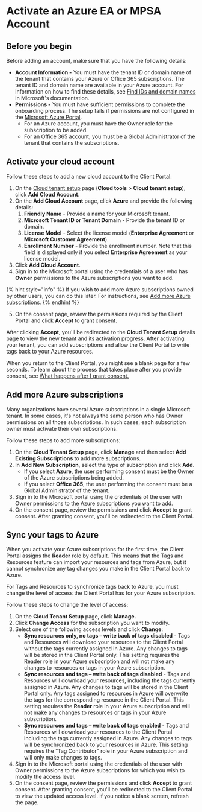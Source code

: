 # Activate an Azure EA or MPSA Account

## Before you begin <a href="#before-you-start" id="before-you-start"></a>

Before adding an account, make sure that you have the following details:

* **Account Information -** You must have the tenant ID or domain name of the tenant that contains your Azure or Office 365 subscriptions. The tenant ID and domain name are available in your Azure account. For information on how to find these details, see [Find IDs and domain names](https://learn.microsoft.com/en-us/partner-center/find-ids-and-domain-names) in Microsoft's documentation.
* **Permissions -** You must have sufficient permissions to complete the onboarding process. The setup fails if permissions are not configured in the [Microsoft Azure Portal](https://portal.azure.com/).
  * For an Azure account, you must have the Owner role for the subscription to be added.
  * For an Office 365 account, you must be a Global Administrator of the tenant that contains the subscriptions.

## **Activate your cloud account**

Follow these steps to add a new cloud account to the Client Portal: &#x20;

1. On the [Cloud tenant setup](https://v1.client.softwareone.com/integration-manager/start) page (**Cloud tools** > **Cloud tenant setup**), click **Add Cloud Account**.
2. On the **Add Cloud Account** page, click **Azure** and provide the following details:
   1. **Friendly Name** - Provide a name for your Microsoft tenant.
   2. **Microsoft Tenant ID or Tenant Domain** - Provide the tenant ID or domain.
   3. **License Model** - Select the license model (**Enterprise Agreement** or **Microsoft Customer Agreement**).&#x20;
   4. **Enrollment Number** - Provide the enrollment number. Note that this field is displayed only if you select **Enterprise Agreement** as your license model.
3. Click **Add Cloud Account**.
4. Sign in to the Microsoft portal using the credentials of a user who has **Owner** permissions to the Azure subscriptions you want to add.

{% hint style="info" %}
If you wish to add more Azure subscriptions owned by other users, you can do this later. For instructions, see [Add more Azure subscriptions](activate-an-azure-ea-or-mpsa-account.md#add-more-azure-subscriptions)_._
{% endhint %}

5. On the consent page, review the permissions required by the Client Portal and click **Accept** to grant consent.&#x20;

After clicking **Accept**, you'll be redirected to the **Cloud Tenant Setup** details page to view the new tenant and its activation progress. After activating your tenant, you can add subscriptions and allow the Client Portal to write tags back to your Azure resources.&#x20;

When you return to the Client Portal, you might see a blank page for a few seconds. To learn about the process that takes place after you provide consent, see [What happens after I grant consent.](../../../../help-and-support/faqs/i-have-questions-about-access-tokens-and-consent.md#what-happens-when-i-perform-consent)&#x20;

## Add more Azure subscriptions <a href="#add-more-azure-subscriptions" id="add-more-azure-subscriptions"></a>

Many organizations have several Azure subscriptions in a single Microsoft tenant. In some cases, it's not always the same person who has Owner permissions on all those subscriptions. In such cases, each subscription owner must activate their own subscriptions.

Follow these steps to add more subscriptions:

1. On the **Cloud Tenant Setup** page, click **Manage** and then select **Add Existing Subscriptions** to add more subscriptions.
2. In **Add New Subscription**, select the type of subscription and click **Add**.&#x20;
   * If you select **Azure**, the user performing consent must be the Owner of the Azure subscriptions being added.&#x20;
   * If you select **Office 365**, the user performing the consent must be a Global Administrator of the tenant.
3. Sign in to the Microsoft portal using the credentials of the user with Owner permissions to the Azure subscriptions you want to add.
4. On the consent page, review the permissions and click **Accept** to grant consent. After granting consent, you'll be redirected to the Client Portal.

## Sync your tags to Azure

When you activate your Azure subscriptions for the first time, the Client Portal assigns the **Reader** role by default. This means that the Tags and Resources feature can import your resources and tags from Azure, but it cannot synchronize any tag changes you make in the Client Portal back to Azure.

For Tags and Resources to synchronize tags back to Azure, you must change the level of access the Client Portal has for your Azure subscription.

Follow these steps to change the level of access:

1. On the **Cloud Tenant Setup** page, click **Manage.**
2. Click **Change Access** for the subscription you want to modify.
3. Select one of the following access levels and click **Change**:&#x20;
   * **Sync resources only, no tags – write back of tags disabled** - Tags and Resources will download your resources to the Client Portal without the tags currently assigned in Azure. Any changes to tags will be stored in the Client Portal only. This setting requires the Reader role in your Azure subscription and will not make any changes to resources or tags in your Azure subscription.
   * **Sync resources and tags – write back of tags disabled** - Tags and Resources will download your resources, including the tags currently assigned in Azure. Any changes to tags will be stored in the Client Portal only. Any tags assigned to resources in Azure will overwrite the tags for the corresponding resource in the Client Portal. This setting requires the **Reader** role in your Azure subscription and will not make any changes to resources or tags in your Azure subscription.
   * **Sync resources and tags – write back of tags enabled** - Tags and Resources will download your resources to the Client Portal including the tags currently assigned in Azure. Any changes to tags will be synchronized back to your resources in Azure. This setting requires the “Tag Contributor” role in your Azure subscription and will only make changes to tags.
4. Sign in to the Microsoft portal using the credentials of the user with Owner permissions to the Azure subscriptions for which you wish to modify the access level.
5. On the consent page, review the permissions and click **Accept** to grant consent. After granting consent, you'll be redirected to the Client Portal to view the updated access level. If you notice a blank screen, refresh the page.&#x20;
